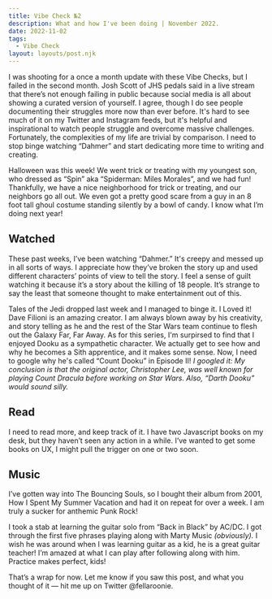 ```yaml
---
title: Vibe Check №2
description: What and how I've been doing | November 2022.
date: 2022-11-02
tags:
  - Vibe Check
layout: layouts/post.njk
---
```

I was shooting for a once a month update with these Vibe Checks, but I failed in the second month. Josh Scott of JHS pedals said in a live stream that there’s not enough failing in public because social media is all about showing a curated version of yourself. I agree, though I do see people documenting their struggles more now than ever before. It's hard to see much of it on my Twitter and Instagram feeds, but it's helpful and inspirational to watch people struggle and overcome massive challenges. Fortunately, the complexities of my life are trivial by comparison. I need to stop binge watching “Dahmer” and start dedicating more time to writing and creating. 

Halloween was this week! We went trick or treating with my youngest son, who dressed as “Spin” aka “Spiderman: Miles Morales”, and we had fun! Thankfully, we have a nice neighborhood for trick or treating, and our neighbors go all out. We even got a pretty good scare from a guy in an 8 foot tall ghoul costume standing silently by a bowl of candy. I know what I’m doing next year! 

## Watched

These past weeks, I’ve been watching “Dahmer.” It's creepy and messed up in all sorts of ways. I appreciate how they’ve broken the story up and used different characters’ points of view  to tell the story. I feel a sense of guilt watching it because it’s a story about the killing of 18 people. It’s strange to say the least that someone thought to make entertainment out of this. 

Tales of the Jedi dropped last week and I managed to binge it. I Loved it! Dave Filioni is an amazing creator. I am always blown away by his creativity, and story telling as he and the rest of the Star Wars team continue to flesh out the Galaxy Far, Far Away. As for this series, I'm surpirsed to find that I enjoyed Dooku as a sympathetic character. We actually get to see how and why he becomes a Sith apprentice, and it makes some sense. Now, I need to google why he's called “Count Dooku” in Episode II! *I googled it: My conclusion is that the original actor, Christopher Lee, was well known for playing Count Dracula before working on Star Wars. Also, “Darth Dooku” would sound silly.*

## Read

I need to read more, and keep track of it. I have two Javascript books on my desk, but they haven’t seen any action in a while. I’ve wanted to get some books on UX, I might pull the trigger on one or two soon.

## Music

I’ve gotten way into The Bouncing Souls, so I bought their album from 2001, How I Spent My Summer Vacation and had it on repeat for over a week. I am truly a sucker for anthemic Punk Rock! 

I took a stab at learning the guitar solo from “Back in Black” by AC/DC. I got through the first five phrases playing along with Marty Music *(obviously).* I wish he was around when I was learning guitar as a kid, he is a great guitar teacher! I’m amazed at what I can play after following along with him. Practice makes perfect, kids!

That’s a wrap for now. Let me know if you saw this post, and what you thought of it — hit me up on Twitter @fellaroonie.